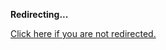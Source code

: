 <!DOCTYPE html>
<html>
<head>
<title>Redirecting...</title>
<link rel="canonical" href="http://blog.jle.im/entry/the-hamster-hotel-an-introduction-to-control-theory.html.md"/>
<meta http-equiv="content-type" content="text/html; charset=utf-8" />
<script>
(function(i,s,o,g,r,a,m){i['GoogleAnalyticsObject']=r;i[r]=i[r]||function(){
(i[r].q=i[r].q||[]).push(arguments)},i[r].l=1*new Date();a=s.createElement(o),
m=s.getElementsByTagName(o)[0];a.async=1;a.src=g;m.parentNode.insertBefore(a,m)
})(window,document,'script','//www.google-analytics.com/analytics.js','ga');
ga('create', { trackingId: 'UA-443711-8', cookieDomain: 'jle.im', redirect: 'http://blog.jle.im/entry/the-hamster-hotel-an-introduction-to-control-theory.html.md'});
ga('send', { hitType: 'pageview', hitCallback: function() { document.location.href = 'http://blog.jle.im/entry/the-hamster-hotel-an-introduction-to-control-theory.html.md'; } });
</script>
</head>
<body>
  <p><strong>Redirecting...</strong></p>
  <p><a href='http://blog.jle.im/entry/the-hamster-hotel-an-introduction-to-control-theory.html.md'>Click here if you are not redirected.</a></p>
  <script>
    setTimeout(function() { document.location.href = 'http://blog.jle.im/entry/the-hamster-hotel-an-introduction-to-control-theory.html.md'; }, 1000);
  </script>
</body>
</html>
